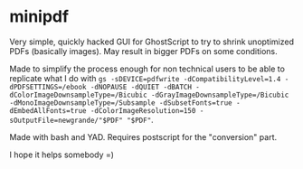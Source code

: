 # minipdf

Very simple, quickly hacked GUI for GhostScript to try to shrink unoptimized PDFs (basically images).
May result in bigger PDFs on some conditions.

Made to simplify the process enough for non technical users to be able to replicate what I do with `gs -sDEVICE=pdfwrite -dCompatibilityLevel=1.4 -dPDFSETTINGS=/ebook -dNOPAUSE -dQUIET -dBATCH -dColorImageDownsampleType=/Bicubic -dGrayImageDownsampleType=/Bicubic -dMonoImageDownsampleType=/Subsample -dSubsetFonts=true -dEmbedAllFonts=true -dColorImageResolution=150 -sOutputFile=newgrande/"$PDF" "$PDF"`.

Made with bash and YAD. Requires postscript for the "conversion" part.

I hope it helps somebody =)
